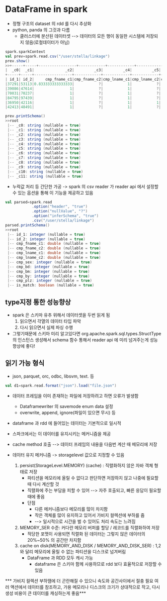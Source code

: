 # DataFrame in spark

* 정형 구조의 dataset 의 rdd 를 다시 추상화
* python, panda 의 그것과 다름
    * 클러스터에 분산된 데이터셋 --> 데이터의 모든 행이 동일한 시스템에 저장되지 않음(로컬데이터가 아님)

```scala
spark.sparkContext
val prev=spark.read.csv("/user/stella/linkage")
prev.show()
>>+-----+-----+-----------------+------------+------------+------------+-------+------+------+------+-------+--------+
|  _c0|  _c1|              _c2|         _c3|         _c4|         _c5|    _c6|   _c7|   _c8|   _c9|   _c10|    _c11|
+-----+-----+-----------------+------------+------------+------------+-------+------+------+------+-------+--------+
| id_1| id_2|     cmp_fname_c1|cmp_fname_c2|cmp_lname_c1|cmp_lname_c2|cmp_sex|cmp_bd|cmp_bm|cmp_by|cmp_plz|is_match|
|37291|53113|0.833333333333333|           ?|           1|           ?|      1|     1|     1|     1|      0|    TRUE|
|39086|47614|                1|           ?|           1|           ?|      1|     1|     1|     1|      1|    TRUE|
|70031|70237|                1|           ?|           1|           ?|      1|     1|     1|     1|      1|    TRUE|
|84795|97439|                1|           ?|           1|           ?|      1|     1|     1|     1|      1|    TRUE|
|36950|42116|                1|           ?|           1|           1|      1|     1|     1|     1|      1|    TRUE|
|42413|48491|                1|           ?|           1|           ?|      1|     1|     1|     1|      1|    TRUE|

prev.printSchema()
>>root
 |-- _c0: string (nullable = true)
 |-- _c1: string (nullable = true)
 |-- _c2: string (nullable = true)
 |-- _c3: string (nullable = true)
 |-- _c4: string (nullable = true)
 |-- _c5: string (nullable = true)
 |-- _c6: string (nullable = true)
 |-- _c7: string (nullable = true)
 |-- _c8: string (nullable = true)
 |-- _c9: string (nullable = true)
 |-- _c10: string (nullable = true)
 |-- _c11: string (nullable = true)
```

* 누락값 처리 등 간단한 가공 -> spark 의 csv reader 가 reader api 에서 설정할 수 있는 옵션을 통해 이 기능을 제공하고 있음
```scala
val parsed=spark.read
            .option("header", "true")
            .option("nullValue", "?")
            .option("inferSchema", "true")
            .csv("/user/stella/linkage")
parsed.printSchema()
>>root
 |-- id_1: integer (nullable = true)
 |-- id_2: integer (nullable = true)
 |-- cmp_fname_c1: double (nullable = true)
 |-- cmp_fname_c2: double (nullable = true)
 |-- cmp_lname_c1: double (nullable = true)
 |-- cmp_lname_c2: double (nullable = true)
 |-- cmp_sex: integer (nullable = true)
 |-- cmp_bd: integer (nullable = true)
 |-- cmp_bm: integer (nullable = true)
 |-- cmp_by: integer (nullable = true)
 |-- cmp_plz: integer (nullable = true)
 |-- is_match: boolean (nullable = true)
```

## type지정 통한 성능향상
* spark 은 스키마 유추 위해서 데이터셋을 두번 읽게 됨
    1. 읽으면서 각열의 데이터 타입 파악
    2. 다시 읽으면서 실제 파싱 수행
* 그렇기때문에 스키마 미리 알고있다면 org.apache.spark.sql.types.StructType의 인스턴스 생성해서 schema 함수 통해서 reader api 에 미리 넘겨주는게 성능 향상에 좋다!

## 읽기 가능 형식
* json, parquet, orc, odbc, libsvm, text. 등
``` scala
val d1=spark.read.format("json").load("file.json")
```

* 데이터 프레임을 이미 존재하는 파일에 저장하려고 하면 오류가 발생함
    * Dataframewriter 의 savemode enum data 설정
    * overwrite, append, ignore(파일이 있으면 무시) 등


* dataframe 과 rdd 에 들어있는 데이터는 기본적으로 일시적
* 스파크에서는 이 데이터를 유지시키는 메커니즘을 제공
* cache method 호출 --> 데이터 프레임의 내용을 다음번 계산 때 메모리에 저장
 
* 데이터 유지 메커니즘 -> storagelevel 값으로 지정할 수 있음
    1.  persist(StorageLevel.MEMORY) (cache) : 직렬화하지 않은 자바 객체 형태로 저장
        * 파티션을 메모리에 올릴 수 없다고 판단하면 저장하지 않고 나중에 필요할 때 다시 계산할 것
        * 직렬화에 주는 부담을 피할 수 있어 --> 자주 호출되고, 빠른 응답이 필요할 때에 좋음
        * 단점
            * 다른 메커니즘보다 메모리를 많이 차지함
            * 작은 객체를 많이 유지하고 있어서 가비지 컬렉션에 부하를 줌
            * --> 일시적으로 시간을 벌 수 있어도 처리 속도는 느려짐
    2. MEMORY_SER 수준: 커다란 메모리 버퍼를 할당 / 레코드를 직렬화하여 저장
        * 적당한 포맷이 사용되면 직렬화 된 데이터는 그렇지 않은 데이터의 20%~50% 의 공간만 차지함
    3. cache on disk(MEMORY_AND_DISK / MEMORY_AND_DISK_SER) : 1,2와 달리 메모리에 올릴 수 없는 파티션을 디스크로 넘겨버림
        * DataFrame 과 RDD 모두 캐시 가능
            * dataframe 은 스키마 함께 사용하므로 rdd 보다 효율적으로 저장할 수 있음
            
*** 가비지 컬렉션 부하땜에 더 곤란해질 수 있으니 속도와 공간사이에서 절충 필요
여러 액션에서 데이터를 참조하고, 가용 메모리나 디스크의 크기가 상대적으로 작고, 다시 생성 비용이 큰 데이터를 캐싱하는게 좋음***
